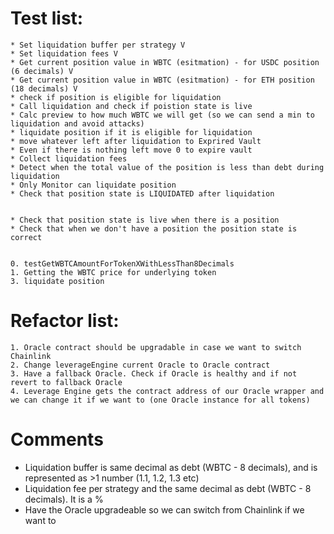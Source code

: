 
# Test list:
    * Set liquidation buffer per strategy V
    * Set liquidation fees V
    * Get current position value in WBTC (esitmation) - for USDC position (6 decimals) V
    * Get current position value in WBTC (esitmation) - for ETH position (18 decimals) V
    * check if position is eligible for liquidation
    * Call liquidation and check if poistion state is live
    * Calc preview to how much WBTC we will get (so we can send a min to liquidation and avoid attacks)
    * liquidate position if it is eligible for liquidation
    * move whatever left after liquidation to Exprired Vault
    * Even if there is nothing left move 0 to expire vault
    * Collect liquidation fees
    * Detect when the total value of the position is less than debt during liquidation
    * Only Monitor can liquidate position
    * Check that position state is LIQUIDATED after liquidation


    * Check that position state is live when there is a position
    * Check that when we don't have a position the position state is correct


    0. testGetWBTCAmountForTokenXWithLessThan8Decimals
    1. Getting the WBTC price for underlying token
    3. liquidate position

# Refactor list:
    1. Oracle contract should be upgradable in case we want to switch Chainlink
    2. Change leverageEngine current Oracle to Oracle contract
    3. Have a fallback Oracle. Check if Oracle is healthy and if not revert to fallback Oracle
    4. Leverage Engine gets the contract address of our Oracle wrapper and we can change it if we want to (one Oracle instance for all tokens)
  

  # Comments

  - Liquidation buffer is same decimal as debt (WBTC - 8 decimals), and is represented as >1 number (1.1, 1.2, 1.3 etc)
  - Liquidation fee per strategy and the same decimal as debt (WBTC - 8 decimals). It is a %
  - Have the Oracle upgradeable so we can switch from Chainlink if we want to